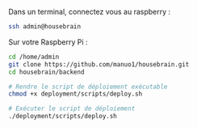 Dans un terminal, connectez vous au raspberry :

```bash
ssh admin@housebrain
```
Sur votre Raspberry Pi :

```bash
cd /home/admin
git clone https://github.com/manuo1/housebrain.git
cd housebrain/backend

# Rendre le script de déploiement exécutable
chmod +x deployment/scripts/deploy.sh

# Exécuter le script de déploiement
./deployment/scripts/deploy.sh
```